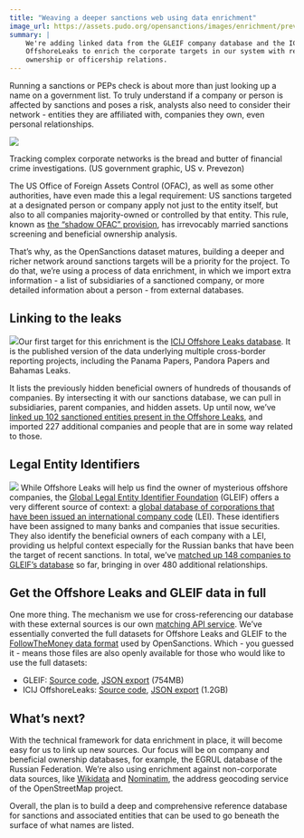 ```yaml
---
title: "Weaving a deeper sanctions web using data enrichment"
image_url: https://assets.pudo.org/opensanctions/images/enrichment/prevezon2.png
summary: |
    We're adding linked data from the GLEIF company database and the ICIJ 
    OffshoreLeaks to enrich the corporate targets in our system with relevant 
    ownership or officership relations.
---
```


Running a sanctions or PEPs check is about more than just looking up a name on a government list. To truly understand if a company or person is affected by sanctions and poses a risk, analysts also need to consider their network - entities they are affiliated with, companies they own, even personal relationships. 

<img class="img-fluid" src="https://assets.pudo.org/opensanctions/images/enrichment/prevezon2.png">
<p class="img-caption">
    Tracking complex corporate networks is the bread and butter of financial crime
    investigations. (US government graphic, US v. Prevezon)
</p>

The US Office of Foreign Assets Control (OFAC), as well as some other authorities, have even made this a legal requirement: US sanctions targeted at a designated person or company apply not just to the entity itself, but also to all companies majority-owned or controlled by that entity. This rule, known as [the “shadow OFAC” provision](https://home.treasury.gov/system/files/126/licensing_guidance.pdf), has irrevocably married sanctions screening and beneficial ownership analysis.

That’s why, as the OpenSanctions dataset matures, building a deeper and richer network around sanctions targets will be a priority for the project. To do that, we’re using a process of data enrichment, in which we import extra information - a list of subsidiaries of a sanctioned company, or more detailed information about a person - from external databases.

## Linking to the leaks 

<img class="img-left" src="https://assets.pudo.org/opensanctions/images/enrichment/ol_ayad2.png">Our first target for this enrichment is the [ICIJ Offshore Leaks database](/datasets/offshoreleaks). It is the published version of the data underlying multiple cross-border reporting projects, including the Panama Papers, Pandora Papers and Bahamas Leaks.

It lists the previously hidden beneficial owners of hundreds of thousands of companies. By intersecting it with our sanctions database, we can pull in subsidiaries, parent companies, and hidden assets. Up until now, we’ve [linked up 102 sanctioned entities present in the Offshore Leaks](/search/?scope=offshoreleaks&topics=sanction), and imported 227 additional companies and people that are in some way related to those.

<div class="clearfix"></div>

## Legal Entity Identifiers

<img class="img-right" src="https://assets.pudo.org/opensanctions/images/enrichment/gleif-logo.png"> While Offshore Leaks will help us find the owner of mysterious offshore companies, the [Global Legal Entity Identifier Foundation](https://gleif.org/) (GLEIF) offers a very different source of context: a [global database of corporations that have been issued an international company code](/datasets/gleif/) (LEI). These identifiers have been assigned to many banks and companies that issue securities. They also identify the beneficial owners of each company with a LEI, providing us helpful context especially for the Russian banks that have been the target of recent sanctions. In total, we’ve [matched up 148 companies to GLEIF’s database](/search/?scope=gleif&topics=sanction) so far, bringing in over 480 additional relationships.

## Get the Offshore Leaks and GLEIF data in full

One more thing. The mechanism we use for cross-referencing our database with these external sources is our own [matching API service](/docs/api/). We’ve essentially converted the full datasets for Offshore Leaks and GLEIF to the [FollowTheMoney data format](/docs/entities/) used by OpenSanctions. Which - you guessed it - means those files are also openly available for those who would like to use the full datasets:

* GLEIF: [Source code](https://github.com/opensanctions/gleif), [JSON export](https://data.opensanctions.org/contrib/gleif/gleif.json) (754MB) 
* ICIJ OffshoreLeaks: [Source code](https://github.com/opensanctions/icij-offshoreleaks), [JSON export](https://data.opensanctions.org/contrib/icij-offshoreleaks/full-oldb.json) (1.2GB)

## What’s next?

With the technical framework for data enrichment in place, it will become easy for us to link up new sources. Our focus will be on company and beneficial ownership databases, for example, the EGRUL database of the Russian Federation. We’re also using enrichment against non-corporate data sources, like [Wikidata](/datasets/wikidata/) and [Nominatim](/datasets/nominatim/), the address geocoding service of the OpenStreetMap project.

Overall, the plan is to build a deep and comprehensive reference database for sanctions and associated entities that can be used to go beneath the surface of what names are listed. 
